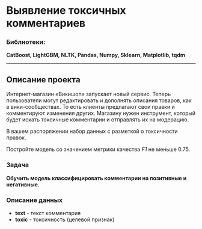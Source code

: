 # Выявление токсичных комментариев

### Библиотеки:
**CatBoost, LightGBM, NLTK, Pandas, Numpy, Sklearn, Matplotlib, tqdm**

---
## Описание проекта
Интернет-магазин «Викишоп» запускает новый сервис.
Теперь пользователи могут редактировать и дополнять описания товаров, как в вики-сообществах.
То есть клиенты предлагают свои правки и комментируют изменения других.
Магазину нужен инструмент, который будет искать токсичные комментарии и отправлять их на модерацию. 

В вашем распоряжении набор данных с разметкой о токсичности правок.

Постройте модель со значением метрики качества *F1* не меньше 0.75. 

### Задача
**Обучить модель классифицировать комментарии на позитивные и негативные.**

### Описание данных
- **text** - текст комментария
- **toxic** - токсичность (целевой признак)
